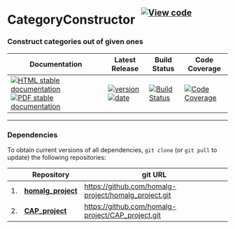 <!-- BEGIN HEADER -->
# CategoryConstructor&ensp;<sup><sup>[![View code][code-img]][code-url]</sup></sup>

### Construct categories out of given ones

| Documentation | Latest Release | Build Status | Code Coverage |
| ------------- | -------------- | ------------ | ------------- |
| [![HTML stable documentation][html-img]][html-url] [![PDF stable documentation][pdf-img]][pdf-url] | [![version][version-img]][version-url] [![date][date-img]][date-url] | [![Build Status][tests-img]][tests-url] | [![Code Coverage][codecov-img]][codecov-url] |

<!-- END HEADER -->

<!-- BEGIN FOOTER -->
---

### Dependencies

To obtain current versions of all dependencies, `git clone` (or `git pull` to update) the following repositories:

|    | Repository | git URL |
|--- | ---------- | ------- |
| 1. | [**homalg_project**](https://github.com/homalg-project/homalg_project#readme) | https://github.com/homalg-project/homalg_project.git |
| 2. | [**CAP_project**](https://github.com/homalg-project/CAP_project#readme) | https://github.com/homalg-project/CAP_project.git |

[html-img]: https://img.shields.io/badge/🔗%20HTML-stable-blue.svg
[html-url]: https://homalg-project.github.io/CategoryConstructor/doc/chap0_mj.html

[pdf-img]: https://img.shields.io/badge/🔗%20PDF-stable-blue.svg
[pdf-url]: https://homalg-project.github.io/CategoryConstructor/download_pdf.html

[version-img]: https://img.shields.io/endpoint?url=https://homalg-project.github.io/CategoryConstructor/badge_version.json&label=🔗%20version&color=yellow
[version-url]: https://homalg-project.github.io/CategoryConstructor/view_release.html

[date-img]: https://img.shields.io/endpoint?url=https://homalg-project.github.io/CategoryConstructor/badge_date.json&label=🔗%20released%20on&color=yellow
[date-url]: https://homalg-project.github.io/CategoryConstructor/view_release.html

[tests-img]: https://github.com/homalg-project/CategoryConstructor/workflows/Tests/badge.svg?branch=master
[tests-url]: https://github.com/homalg-project/CategoryConstructor/actions?query=workflow%3ATests+branch%3Amaster

[codecov-img]: https://codecov.io/gh/homalg-project/CategoryConstructor/branch/master/graph/badge.svg
[codecov-url]: https://codecov.io/gh/homalg-project/CategoryConstructor

[code-img]: https://img.shields.io/badge/-View%20code-blue?logo=github
[code-url]: https://github.com/homalg-project/CategoryConstructor#top
<!-- END FOOTER -->
